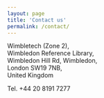 ```yaml
---
layout: page
title: 'Contact us'
permalink: /contact/
---
```


Wimbletech (Zone 2),  
Wimbledon Reference Library,  
Wimbledon Hill Rd, Wimbledon,  
London SW19 7NB,  
United Kingdom 

Tel. +44 20 8191 7277

